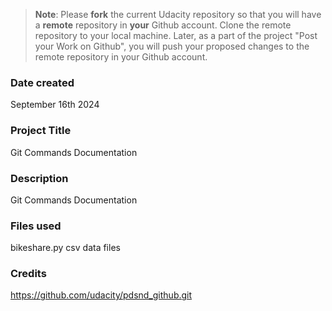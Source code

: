 >**Note**: Please **fork** the current Udacity repository so that you will have a **remote** repository in **your** Github account. Clone the remote repository to your local machine. Later, as a part of the project "Post your Work on Github", you will push your proposed changes to the remote repository in your Github account.

### Date created
September 16th 2024

### Project Title
Git Commands Documentation

### Description
Git Commands Documentation

### Files used
bikeshare.py
csv data files

### Credits
https://github.com/udacity/pdsnd_github.git

